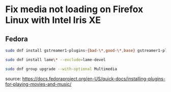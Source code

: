 # Fix media not loading on Firefox Linux with Intel Iris XE

## Fedora
```sh
sudo dnf install gstreamer1-plugins-{bad-\*,good-\*,base} gstreamer1-plugin-openh264 gstreamer1-plugin-libav --exclude=gstreamer1-plugins-bad-free-devel

sudo dnf install lame\* --exclude=lame-devel

sudo dnf group upgrade --with-optional Multimedia
```
source: https://docs.fedoraproject.org/en-US/quick-docs/installing-plugins-for-playing-movies-and-music/
